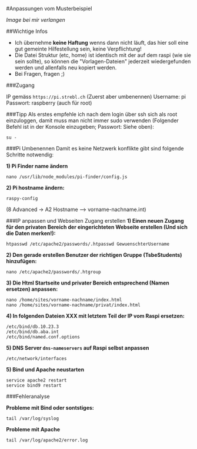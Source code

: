 #Anpassungen vom Musterbeispiel

*Image bei mir verlangen*

##Wichtige Infos
- Ich übernehme **keine Haftung** wenns dann nicht läuft, das hier soll eine gut gemeinte Hilfestellung sein, keine Verpflichtung!
- Die Datei Struktur (etc, home) ist identisch mit der auf dem raspi (wie sie sein sollte), so können die "Vorlagen-Dateien" jederzeit wiedergefunden werden und allenfalls neu kopiert werden.
- Bei Fragen, fragen ;)

###Zugang

IP gemäss `https://pi.strebl.ch` (Zuerst aber umbenennen)
Username: pi
Passwort: raspberry (auch für root)

###Tipp
Als erstes empfehle ich nach dem login über ssh sich als root einzuloggen, damit muss man nicht immer sudo verwenden
(Folgender Befehl ist in der Konsole einzugeben; Passwort: Siehe oben):
```
su -
```

###Pi Umbenennen
Damit es keine Netzwerk konflikte gibt sind folgende Schritte notwendig:

**1) Pi Finder name ändern**
```
nano /usr/lib/node_modules/pi-finder/config.js
```
**2) Pi hostname ändern:**
```
raspy-config
```
(8 Advanced -> A2 Hostname --> vorname-nachname.int)

###IP anpassen und Webseiten Zugang erstellen
**1) Einen neuen Zugang für den privaten Bereich der eingerichteten Webseite erstellen (Und sich die Daten merken!):**
```
htpasswd /etc/apache2/passwords/.htpasswd GewuenschterUsername
```
**2) Den gerade erstellen Benutzer der richtigen Gruppe (TsbeStudents) hinzufügen:**
```
nano /etc/apache2/passwords/.htgroup
```
**3) Die Html Startseite und privater Bereich entsprechend (Namen ersetzen) anpassen:**
```
nano /home/sites/vorname-nachname/index.html
nano /home/sites/vorname-nachname/privat/index.html
```
**4) In folgenden Dateien XXX mit letztem Teil der IP vom Raspi ersetzen:**
```
/etc/bind/db.10.23.3
/etc/bind/db.aba.int
/etc/bind/named.conf.options
```
**5) DNS Server `dns-nameservers` auf Raspi selbst anpassen**
```
/etc/network/interfaces
```
**5) Bind und Apache neustarten**
```
service apache2 restart
service bind9 restart
```

###Fehleranalyse

**Probleme mit Bind oder sontstiges:**
```
tail /var/log/syslog
```

**Probleme mit Apache**
```
tail /var/log/apache2/error.log
```


